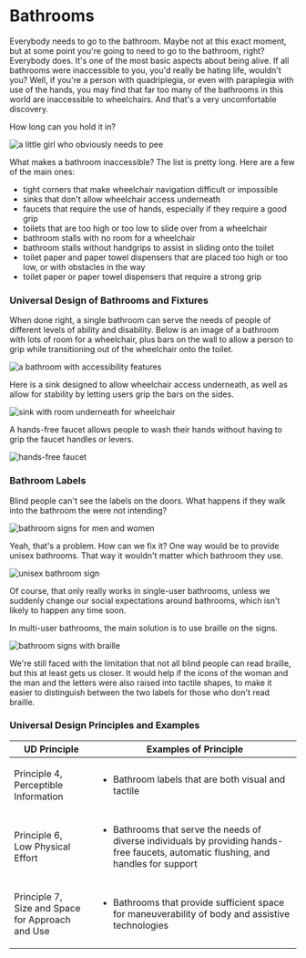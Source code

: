 # Bathrooms

Everybody needs to go to the bathroom. Maybe not at this exact moment, but at some point you're going to need to go to the bathroom, right? Everybody does. It's one of the most basic aspects about being alive. If all bathrooms were inaccessible to you, you'd really be hating life, wouldn't you? Well, if you're a person with quadriplegia, or even with paraplegia with use of the hands, you may find that far too many of the bathrooms in this world are inaccessible to wheelchairs. And that's a very uncomfortable discovery.

How long can you hold it in?

![a little girl who obviously needs to pee](https://dequeuniversity.com/assets/images/accessibility_fundamentals/pee-500.jpg)

What makes a bathroom inaccessible? The list is pretty long. Here are a few of the main ones:

* tight corners that make wheelchair navigation difficult or impossible
* sinks that don't allow wheelchair access underneath
* faucets that require the use of hands, especially if they require a good grip
* toilets that are too high or too low to slide over from a wheelchair
* bathroom stalls with no room for a wheelchair
* bathroom stalls without handgrips to assist in sliding onto the toilet
* toilet paper and paper towel dispensers that are placed too high or too low, or with obstacles in the way
* toilet paper or paper towel dispensers that require a strong grip

### Universal Design of Bathrooms and Fixtures

When done right, a single bathroom can serve the needs of people of different levels of ability and disability. Below is an image of a bathroom with lots of room for a wheelchair, plus bars on the wall to allow a person to grip while transitioning out of the wheelchair onto the toilet.

![a bathroom with accessibility features](https://dequeuniversity.com/assets/images/accessibility_fundamentals/bathroom-toilet2-600.jpg)

Here is a sink designed to allow wheelchair access underneath, as well as allow for stability by letting users grip the bars on the sides.&#x20;

![sink with room underneath for wheelchair](https://dequeuniversity.com/assets/images/accessibility_fundamentals/bathroom-accessible-500.jpg)

A hands-free faucet allows people to wash their hands without having to grip the faucet handles or levers.&#x20;

![hands-free faucet](https://dequeuniversity.com/assets/images/accessibility_fundamentals/faucet-400.jpg)

### Bathroom Labels

Blind people can't see the labels on the doors. What happens if they walk into the bathroom the were not intending?

![bathroom signs for men and women](https://dequeuniversity.com/assets/images/accessibility_fundamentals/bathroom-sign.jpg)

Yeah, that's a problem. How can we fix it? One way would be to provide unisex bathrooms. That way it wouldn't matter which bathroom they use.

![unisex bathroom sign](https://dequeuniversity.com/assets/images/accessibility_fundamentals/bathroom-unisex.jpg)

Of course, that only really works in single-user bathrooms, unless we suddenly change our social expectations around bathrooms, which isn't likely to happen any time soon.

In multi-user bathrooms, the main solution is to use braille on the signs.

![bathroom signs with braille](https://dequeuniversity.com/assets/images/accessibility_fundamentals/bathroom-braille.jpg)

We're still faced with the limitation that not all blind people can read braille, but this at least gets us closer. It would help if the icons of the woman and the man and the letters were also raised into tactile shapes, to make it easier to distinguish between the two labels for those who don't read braille.

### Universal Design Principles and Examples

| UD Principle                                                | Examples of Principle                                                                                                                                |
| ----------------------------------------------------------- | ---------------------------------------------------------------------------------------------------------------------------------------------------- |
| <p>Principle 4, <br>Perceptible Information</p>             | <ul><li>Bathroom labels that are both visual and tactile</li></ul>                                                                                   |
| <p>Principle 6, <br>Low Physical Effort</p>                 | <ul><li>Bathrooms that serve the needs of diverse individuals by providing hands-free faucets, automatic flushing, and handles for support</li></ul> |
| <p>Principle 7, <br>Size and Space for Approach and Use</p> | <ul><li>Bathrooms that provide sufficient space for maneuverability of body and assistive technologies</li></ul>                                     |
